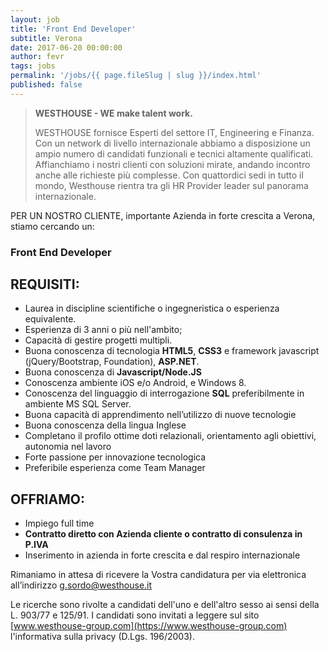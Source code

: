 ```yaml
---
layout: job
title: 'Front End Developer'
subtitle: Verona
date: 2017-06-20 00:00:00
author: fevr
tags: jobs
permalink: '/jobs/{{ page.fileSlug | slug }}/index.html'
published: false
---
```


> **WESTHOUSE - WE make talent work.**
>
> WESTHOUSE fornisce Esperti del settore IT, Engineering e Finanza. Con un network di livello internazionale
> abbiamo a disposizione un ampio numero di candidati funzionali e tecnici altamente qualificati.
> Affianchiamo i nostri clienti con soluzioni mirate, andando incontro anche alle richieste più complesse. Con
> quattordici sedi in tutto il mondo, Westhouse rientra tra gli HR Provider leader sul panorama internazionale.

PER UN NOSTRO CLIENTE, importante Azienda in forte crescita a Verona, stiamo cercando un:

### Front End Developer

## REQUISITI:

- Laurea in discipline scientifiche o ingegneristica o esperienza equivalente.
- Esperienza di 3 anni o più nell'ambito;
- Capacità di gestire progetti multipli.
- Buona conoscenza di tecnologia **HTML5**, **CSS3** e framework javascript (jQuery/Bootstrap, Foundation), **ASP.NET**.
- Buona conoscenza di **Javascript/Node.JS**
- Conoscenza ambiente iOS e/o Android, e Windows 8.
- Conoscenza del linguaggio di interrogazione **SQL** preferibilmente in ambiente MS SQL Server.
- Buona capacità di apprendimento nell’utilizzo di nuove tecnologie
- Buona conoscenza della lingua Inglese
- Completano il profilo ottime doti relazionali, orientamento agli obiettivi, autonomia nel lavoro
- Forte passione per innovazione tecnologica
- Preferibile esperienza come Team Manager

## OFFRIAMO:

- Impiego full time
- **Contratto diretto con Azienda cliente o contratto di consulenza in P.IVA**
- Inserimento in azienda in forte crescita e dal respiro internazionale

Rimaniamo in attesa di ricevere la Vostra candidatura per via elettronica all’indirizzo [g.sordo@westhouse.it](mailto:g.sordo@westhouse.it)

Le ricerche sono rivolte a candidati dell'uno e dell'altro sesso ai sensi della L. 903/77 e 125/91.
I candidati sono invitati a leggere sul sito [www.westhouse-group.com](https://www.westhouse-group.com)
l'informativa sulla privacy (D.Lgs. 196/2003).
